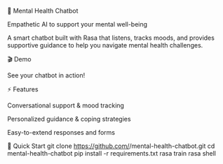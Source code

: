 🧠 Mental Health Chatbot

Empathetic AI to support your mental well-being






A smart chatbot built with Rasa that listens, tracks moods, and provides supportive guidance to help you navigate mental health challenges.

🎬 Demo


See your chatbot in action!

⚡ Features

Conversational support & mood tracking

Personalized guidance & coping strategies

Easy-to-extend responses and forms

🚀 Quick Start
git clone https://github.com/<your-username>/mental-health-chatbot.git
cd mental-health-chatbot
pip install -r requirements.txt
rasa train
rasa shell
